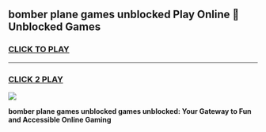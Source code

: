 
## bomber plane games unblocked Play Online 👋 Unblocked Games
<h3>
<a href="https://premium.freeplayer.one?title=bomber_plane_games_unblocked&ref=19F">CLICK TO PLAY</a></h3>
<hr>

<h3>
<a href="https://premium.freeplayer.one?title=bomber_plane_games_unblocked&ref=19F">CLICK 2 PLAY</a>
  
</h3>

<a href="https://premium.freeplayer.one?title=bomber_plane_games_unblocked&ref=19F"><img src="https://clearcache.store/games.png"></a>


**bomber plane games unblocked games unblocked: Your Gateway to Fun and Accessible Online Gaming**

